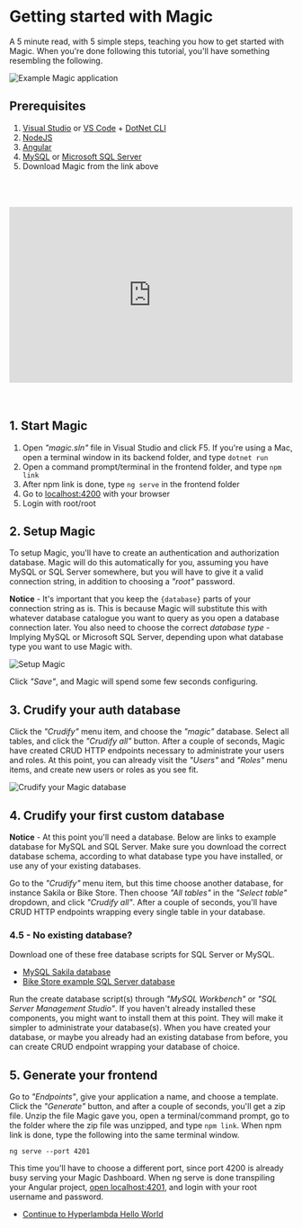# Getting started with Magic

A 5 minute read, with 5 simple steps, teaching you how to get started with Magic.
When you're done following this tutorial, you'll have something resembling
the following.

![Example Magic application](https://servergardens.files.wordpress.com/2020/01/magic-datagrid.png)

## Prerequisites

1. [Visual Studio](https://visualstudio.microsoft.com/downloads/) or [VS Code](https://code.visualstudio.com/download) + [DotNet CLI](https://dotnet.microsoft.com/download)
2. [NodeJS](https://nodejs.org/en/download/)
3. [Angular](https://angular.io/cli)
4. [MySQL](https://dev.mysql.com/downloads/mysql/) or [Microsoft SQL Server](https://www.microsoft.com/en-us/sql-server/sql-server-downloads)
5. Download Magic from the link above

<div style="position:relative; padding-bottom:56.25%; padding-top:30px; height:0; overflow:hidden;margin-top:4rem;margin-bottom:4rem;">
<iframe width="560" height="315" style="position:absolute; top:0; left:0; width:100%; height:100%;" src="https://www.youtube.com/embed/8xO9H-2Fejc" frameborder="0" allow="accelerometer; autoplay; encrypted-media; gyroscope; picture-in-picture" allowfullscreen></iframe>
</div>

## 1. Start Magic

1. Open _"magic.sln"_ file in Visual Studio and click F5. If you're using a Mac, open a terminal window in its backend folder, and type `dotnet run`
2. Open a command prompt/terminal in the frontend folder, and type `npm link`
3. After npm link is done, type `ng serve` in the frontend folder
4. Go to [localhost:4200](https://localhost:4200) with your browser
5. Login with root/root

## 2. Setup Magic

To setup Magic, you'll have to create an authentication
and authorization database. Magic will do this automatically for you,
assuming you have MySQL or SQL Server somewhere, but you will have
to give it a valid connection string, in addition to choosing
a _"root"_ password.

**Notice** - It's important that you keep the `{database}` parts of your
connection string as is. This is because Magic will substitute this
with whatever database catalogue you want to query as you open a
database connection later. You also need to choose the correct
_database type_ - Implying MySQL or Microsoft SQL Server, depending
upon what database type you want to use Magic with.

![Setup Magic](https://servergardens.files.wordpress.com/2020/09/setup-magic.png)

Click _"Save"_, and Magic will spend some few seconds configuring.

## 3. Crudify your auth database

Click the _"Crudify"_ menu item, and choose the _"magic"_ database.
Select all tables, and click the _"Crudify all"_ button. After a
couple of seconds, Magic have created CRUD HTTP endpoints necessary
to administrate your users and roles. At this point, you can already
visit the _"Users"_ and _"Roles"_ menu items, and create new users
or roles as you see fit.

![Crudify your Magic database](https://servergardens.files.wordpress.com/2020/09/crudify-magic-database.png)

## 4. Crudify your first custom database

**Notice** - At this point you'll need a database. Below are links
to example database for MySQL and SQL Server. Make sure you download
the correct database schema, according to what database type you have
installed, or use any of your existing databases.

Go to the _"Crudify"_ menu item, but this time choose another
database, for instance Sakila or Bike Store. Then choose _"All tables"_
in the _"Select table"_ dropdown, and click _"Crudify all"_. After
a couple of seconds, you'll have CRUD HTTP endpoints wrapping every
single table in your database.

### 4.5 - No existing database?

Download one of these free database scripts for SQL Server or MySQL.

* [MySQL Sakila database](https://downloads.mysql.com/docs/sakila-db.zip)
* [Bike Store example SQL Server database](https://cdn.sqlservertutorial.net/wp-content/uploads/SQL-Server-Sample-Database.zip)

Run the create database script(s) through _"MySQL Workbench"_ or
_"SQL Server Management Studio"_. If you haven't already installed
these components, you might want to install them at this point.
They will make it simpler to administrate your database(s).
When you have created your database, or maybe you already had an
existing database from before, you can create CRUD endpoint
wrapping your database of choice.

## 5. Generate your frontend

Go to _"Endpoints"_, give your application a name, and
choose a template. Click the _"Generate"_
button, and after a couple of seconds, you'll get a zip file.
Unzip the file Magic gave you, open a terminal/command
prompt, go to the folder where the zip file was unzipped,
and type `npm link`. When npm link is done, type the
following into the same terminal window.

```
ng serve --port 4201
```

This time you'll have to choose a different port, since
port 4200 is already busy serving your Magic Dashboard.
When ng serve is done transpiling your Angular project,
[open localhost:4201](https://localhost:4201), and login with
your root username and password.

* [Continue to Hyperlambda Hello World](/tutorials/hyperlambda-hello-world)
